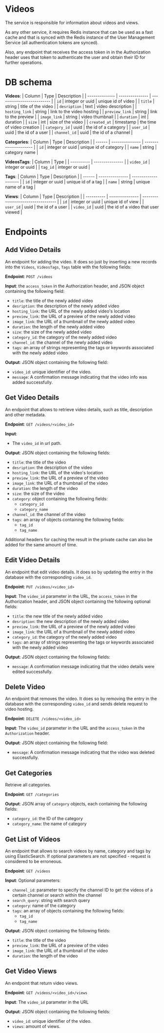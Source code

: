 # Videos

The service is responsible for information about videos and views.

As any other service, it requires Redis instance that can be used as a fast cache and that is synced with the Redis instance of the User Management Service (all authentication tokens are synced).

Also, any endpoint that receives the access token in in the Authorization header uses that token to authenticate the user and obtain their ID for further operations.

# DB schema

**Videos**:
| Column         | Type            | Description                |
| -------------- | --------------- | -------------------------- |
| `id`           | integer or uuid | unique id of video         |
| `title`        | string          | title of the video         |
| `desription`   | text            | video description          |
| `hosting_link` | string          | link to the video hosting  |
| `preview_link` | string          | link to the preview        |
| `image_link`   | string          | video thumbnail            |
| `duration`     | int             | duration                   |
| `size`         | int             | size of the video          |
| `created_at`   | timestamp       | the time of video creation |
| `category_id`  | uuid            | the id of a category       |
| `user_id`      | uuid            | the id of a user           |
| `channel_id`   | uuid            | the id of a channel        |

**Categories**:
| Column | Type            | Description           |
| ------ | --------------- | --------------------- |
| `id`   | integer or uuid | unique id of category |
| `name` | string          | category name         |

**VideosTags**:
| Column     | Type            |
| ---------- | --------------- |
| `video_id` | integer or uuid |
| `tag_id`   | integer or uuid |

**Tags**:
| Column | Type            | Description          |
| ------ | --------------- | -------------------- |
| `id`   | integer or uuid | unique id of a tag   |
| `name` | string          | unique name of a tag |

**Views**:
| Column     | Type            | Description                        |
| ---------- | --------------- | ---------------------------------- |
| `id`       | integer or uuid | unique id of view                  |
| `user_id`  | uuid            | the id of a user                   |
| `video_id` | uuid            | the id of a video that user viewed |

# Endpoints

## Add Video Details
An endpoint for adding the video. It does so just by inserting a new records into the `Videos`, `VideosTags`, `Tags` table with the following fields:
  
**Endpoint**: `POST /videos`

**Input**: the `access_token` in the Authorization header, and JSON object containing the following field:           
- `title`: the title of the newly added video
- `desription`: the description of the newly added video
- `hosting_link`: the URL of the newly added video's location
- `preview_link`: the URL of a preview of the newly added video
- `image_link`: the URL of a thumbnail of the newly added video
- `duration`: the length of the newly added video
- `size`: the size of the newly added video
- `category_id`: the category of the newly added video
- `channel_id`: the channel of the newly added video
- `tags`: an array of strings representing the tags or keywords associated with the newly added video

**Output**: JSON object containing the following field:
- `video_id`: unique identifier of the video.
- `message`: A confirmation message indicating that the video info was added successfully.

## Get Video Details

An endpoint that allows to retrieve video details, such as title, description and other metadata.

**Endpoint**: `GET /videos/<video_id>`

**Input**:
- The `video_id` in url path.

**Output**: JSON object containing the following fields:
- `title`: the title of the video
- `desription`: the description of the video
- `hosting_link`: the URL of the video's location
- `preview_link`: the URL of a preview of the video
- `image_link`: the URL of a thumbnail of the video
- `duration`: the length of the video
- `size`: the size of the video
- `category`: object containing the following fields:
  - `category_id`
  - `category_name`
- `channel_id`: the channel of the video
- `tags`: an array of objects containing the following fields:
  - `tag_id`
  - `tag_name`

Additional headers for caching the result in the private cache can also be added for the same amount of time.

## Edit Video Details

An endpoint that edit video details. It does so by updating the entry in the database with the corresponding `video_id`.

**Endpoint**: `PUT /videos/<video_id>`

**Input**: The `video_id` parameter in the URL, the `access_token` in the Authorization header, and JSON object containing the following optional fields:           
- `title`: the new title of the newly added video
- `desription`: the new description of the newly added video
- `preview_link`: the URL of a preview of the newly added video
- `image_link`: the URL of a thumbnail of the newly added video
- `category_id`: the category of the newly added video
- `tags`: an array of strings representing the tags or keywords associated with the newly added video


**Output**: JSON object containing the following fields:
- `message`: A confirmation message indicating that the video details were edited successfully.

## Delete Video

An endpoint that removes the video. It does so by removing the entry in the database with the corresponding `video_id` and sends delete request to video hosting.

**Endpoint**: `DELETE /videos/<video_id>`

**Input**: The `video_id` parameter in the URL and the `access_token` in the `Authorization` header.

**Output**: JSON object containing the following field:
- `message`: A confirmation message indicating that the video was deleted successfully.

## Get Categories

Retrieve all categories.

**Endpoint**: `GET /categories`

**Output**: JSON array of `category` objects, each containing the following fields:
- `category_id`: the ID of the category
- `category_name`: the name of category

## Get List of Videos

An endpoint that allows to search videos by name, category and tags by using ElasticSearch. If optional parameters are not specified - request is considered to be erroneous.

**Endpoint**: `GET /videos`

**Input**:
Optional parameters:
- `channel_id`: parameter to specify the channel ID to get the videos of a certain channel or search within the channel
- `search_query`: string with search query
- `category`: name of the category
- `tags`: an array of objects containing the following fields:
  - `tag_id`
  - `tag_name`

**Output**: JSON object containing the following fields:
- `title`: the title of the video
- `preview_link`: the URL of a preview of the video
- `image_link`: the URL of a thumbnail of the video
- `duration`: the length of the video

## Get Video Views

An endpoint that return video views.

**Endpoint**: `GET /videos/<video_id>/views`

**Input**: The `video_id` parameter in the URL

**Output**: JSON object containing the following fields:
- `video_id`: unique identifier of the video.
- `views`: amount of views.
